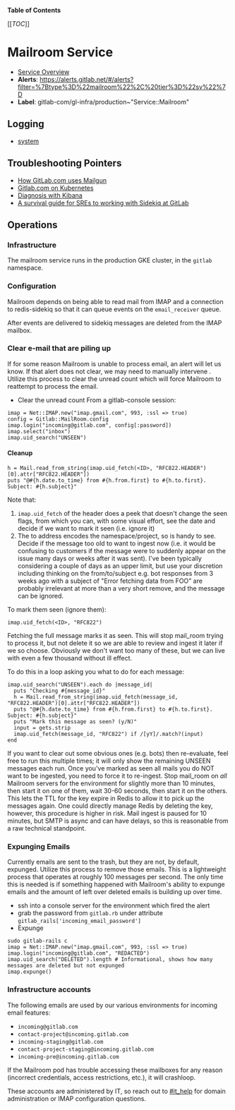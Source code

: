 <!-- MARKER: do not edit this section directly. Edit services/service-catalog.yml then run scripts/generate-docs -->

**Table of Contents**

[[_TOC_]]

# Mailroom Service

* [Service Overview](https://dashboards.gitlab.net/d/mailroom-main/mailroom-overview)
* **Alerts**: <https://alerts.gitlab.net/#/alerts?filter=%7Btype%3D%22mailroom%22%2C%20tier%3D%22sv%22%7D>
* **Label**: gitlab-com/gl-infra/production~"Service::Mailroom"

## Logging

* [system](https://log.gprd.gitlab.net/goto/0ce3bf67abafcfc0f81f3d6e7a066912)

## Troubleshooting Pointers

* [How GitLab.com uses Mailgun](../mailgun/mailgun.md)
* [Gitlab.com on Kubernetes](../onboarding/gitlab.com_on_k8s.md)
* [Diagnosis with Kibana](../onboarding/kibana-diagnosis.md)
* [A survival guide for SREs to working with Sidekiq at GitLab](../sidekiq/sidekiq-survival-guide-for-sres.md)
<!-- END_MARKER -->

## Operations

### Infrastructure

The mailroom service runs in the production GKE cluster, in the `gitlab`
namespace.

### Configuration

Mailroom depends on being able to read mail from IMAP and a connection to
redis-sidekiq so that it can queue events on the `email_receiver` queue.

After events are delivered to sidekiq messages are deleted from the IMAP
mailbox.

### Clear e-mail that are piling up

If for some reason Mailroom is unable to process email, an alert will let us
know.  If that alert does not clear, we may need to manually intervene .
Utilize this process to clear the unread count which will force Mailroom to
reattempt to process the email.

* Clear the unread count
From a gitlab-console session:

```
imap = Net::IMAP.new("imap.gmail.com", 993, :ssl => true)
config = Gitlab::MailRoom.config
imap.login("incoming@gitlab.com", config[:password])
imap.select("inbox")
imap.uid_search("UNSEEN")
```

#### Cleanup

```
h = Mail.read_from_string(imap.uid_fetch(<ID>, "RFC822.HEADER")[0].attr["RFC822.HEADER"])
puts "@#{h.date.to_time} from #{h.from.first} to #{h.to.first}.  Subject: #{h.subject}"
```

Note that:

1. `imap.uid_fetch` of the header does a peek that doesn't change the seen
   flags, from which you can, with some visual effort, see the date and decide
   if we want to mark it seen (i.e. ignore it)
1. The to address encodes the namespace/project, so is handy to see. Decide if
   the message too old to want to ingest now (i.e. it would be confusing to
   customers if the message were to suddenly appear on the issue many days or
   weeks after it was sent).  I've been typically considering a couple of days
   as an upper limit, but use your discretion including thinking on the
   from/to/subject e.g. bot responses from 3 weeks ago with a subject of "Error
   fetching data from FOO" are probably irrelevant at more than a very short
   remove, and the message can be ignored.

To mark them seen (ignore them):

```
imap.uid_fetch(<ID>, "RFC822")
```

Fetching the full message marks it as seen.  This will stop mail_room trying to
process it, but not delete it so we are able to review and ingest it later if we
so choose.  Obviously we don't want too many of these, but we can live with even
a few thousand without ill effect.

To do this in a loop asking you what to do for each message:

```
imap.uid_search("UNSEEN").each do |message_id|
  puts "Checking #{message_id}"
  h = Mail.read_from_string(imap.uid_fetch(message_id, "RFC822.HEADER")[0].attr["RFC822.HEADER"])
  puts "@#{h.date.to_time} from #{h.from.first} to #{h.to.first}.  Subject: #{h.subject}"
  puts "Mark this message as seen? (y/N)"
  input = gets.strip
  imap.uid_fetch(message_id, "RFC822") if /[yY]/.match?(input)
end
```

If you want to clear out some obvious ones (e.g. bots) then re-evaluate, feel
free to run this multiple times; it will only show the remaining UNSEEN messages
each run.  Once you've marked as seen all mails you do NOT want to be ingested,
you need to force it to re-ingest.  Stop mail_room on _all_ Mailroom servers for
the environment for slightly more than 10 minutes, then start it on one of them,
wait 30-60 seconds, then start it on the others.  This lets the TTL for the key
expire in Redis to allow it to pick up the messages again.  One could directly
manage Redis by deleting the key, however, this procedure is higher in risk.
Mail ingest is paused for 10 minutes, but SMTP is async and can have delays, so
this is reasonable from a raw technical standpoint.

### Expunging Emails

Currently emails are sent to the trash, but they are not, by default, expunged.
Utilize this process to remove those emails.  This is a lightweight process that
operates at roughly 100 messages per second.  The only time this is needed is if
something happened with Mailroom's ability to expunge emails and the amount of
left over deleted emails is building up over time.

* ssh into a console server for the environment which fired the alert
* grab the password from `gitlab.rb` under attribute
  `gitlab_rails['incoming_email_password']`
* Expunge

```
sudo gitlab-rails c
imap = Net::IMAP.new("imap.gmail.com", 993, :ssl => true)
imap.login("incoming@gitlab.com", "REDACTED")
imap.uid_search("DELETED").length # Informational, shows how many messages are deleted but not expunged
imap.expunge()
```

### Infrastructure accounts

The following emails are used by our various environments for incoming email features:

* `incoming@gitlab.com`
* `contact-project@incoming.gitlab.com`
* `incoming-staging@gitlab.com`
* `contact-project-staging@incoming.gitlab.com`
* `incoming-pre@incoming.gitlab.com`

If the Mailroom pod has trouble accessing these mailboxes for any reason (incorrect credentials, access restrictions, etc.), it will crashloop.

These accounts are administered by IT, so reach out to [#it_help](https://gitlab.slack.com/archives/CK4EQH50E) for domain administration or IMAP configuration questions.

<!-- ## Summary -->

<!-- ## Architecture -->

<!-- ## Performance -->

<!-- ## Scalability -->

<!-- ## Availability -->

<!-- ## Durability -->

<!-- ## Security/Compliance -->

<!-- ## Monitoring/Alerting -->

<!-- ## Links to further Documentation -->
